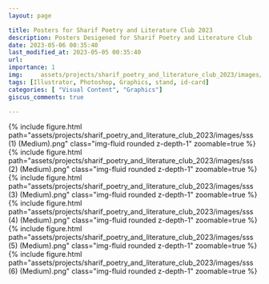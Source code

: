 ```yaml
---
layout: page

title: Posters for Sharif Poetry and Literature Club 2023
description: Posters Desigened for Sharif Poetry and Literature Club 
date: 2023-05-06 00:35:40 
last_modified_at: 2023-05-05 00:35:40 
url: 
importance: 1
img:     assets/projects/sharif_poetry_and_literature_club_2023/images/sss (0) (Medium).png
tags: [Illustrator, Photoshop, Graphics, stand, id-card]
categories: [ "Visual Content", "Graphics"]
giscus_comments: true

---
```



<div class="row mt-3">
    <div class="col-sm mt-3 mt-md-0">
        {% include figure.html path="assets/projects/sharif_poetry_and_literature_club_2023/images/sss (1) (Medium).png" class="img-fluid rounded z-depth-1" zoomable=true %}
    </div>
    <div class="col-sm mt-3 mt-md-0">
        {% include figure.html path="assets/projects/sharif_poetry_and_literature_club_2023/images/sss (2) (Medium).png" class="img-fluid rounded z-depth-1" zoomable=true %}
    </div> 
    <div class="col-sm mt-3 mt-md-0">
        {% include figure.html path="assets/projects/sharif_poetry_and_literature_club_2023/images/sss (3) (Medium).png" class="img-fluid rounded z-depth-1" zoomable=true %}
    </div>
    

</div>

<div class="row mt-3">
    <div class="col-sm mt-3 mt-md-0">
        {% include figure.html path="assets/projects/sharif_poetry_and_literature_club_2023/images/sss (4) (Medium).png" class="img-fluid rounded z-depth-1" zoomable=true %}
    </div>
    <div class="col-sm mt-3 mt-md-0">
        {% include figure.html path="assets/projects/sharif_poetry_and_literature_club_2023/images/sss (5) (Medium).png" class="img-fluid rounded z-depth-1" zoomable=true %}
    </div>
        <div class="col-sm mt-3 mt-md-0">
        {% include figure.html path="assets/projects/sharif_poetry_and_literature_club_2023/images/sss (6) (Medium).png" class="img-fluid rounded z-depth-1" zoomable=true %}
    </div>
</div>